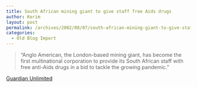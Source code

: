 ```yaml
---
title: South African mining giant to give staff free Aids drugs
author: Kerim
layout: post
permalink: /archives/2002/08/07/south-african-mining-giant-to-give-staff-free-aids-drugs/
categories:
  - Old Blog Import
---
```


>   &#8220;Anglo American, the London-based mining giant, has become the first multinational corporation to provide its South African staff with free anti-Aids drugs in a bid to tackle the growing pandemic.&#8221;


<a href="http://www.guardian.co.uk/international/story/0,3604,770369,00.html" onclick="_gaq.push(['_trackEvent', 'outbound-article', 'http://www.guardian.co.uk/international/story/0,3604,770369,00.html', 'Guardian Unlimited']);" >Guardian Unlimited</a>

